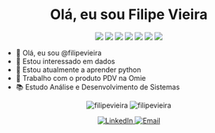 <h1 align="center">Olá, eu sou Filipe Vieira</h1>

<p align="center">
  <img src="https://img.shields.io/badge/Python-3776AB?style=for-the-badge&logo=python&logoColor=white"/>
  <img src="https://img.shields.io/badge/SQL-3776AB?style=for-the-badge&logo=databricks&logoColor=white"/>
  <img src="https://img.shields.io/badge/Dados-3776AB?style=for-the-badge&logo=data&logoColor=white"/>
  <img src="https://img.shields.io/badge/Azure-0078D4?style=for-the-badge&logo=microsoft-azure&logoColor=white"/>
  <img src="https://img.shields.io/badge/Postman-FF6C37?style=for-the-badge&logo=postman&logoColor=white"/>
  <img src="https://img.shields.io/badge/Intercom-1F8FFF?style=for-the-badge&logo=intercom&logoColor=white"/>
  <img src="https://img.shields.io/badge/API-FF6C37?style=for-the-badge&logo=api&logoColor=white"/>
</p>

- 👋 Olá, eu sou @filipevieira
- 👀 Estou interessado em dados
- 🌱 Estou atualmente a aprender python
- 💼 Trabalho com o produto PDV na Omie
- 📚 Estudo Análise e Desenvolvimento de Sistemas

<p align="center">
  <img src="https://github-readme-stats.vercel.app/api?username=filipevieira&show_icons=true&theme=merko" alt="filipevieira" />
  <img src="https://github-readme-stats.vercel.app/api/top-langs/?username=filipevieira&layout=compact&theme=merko" alt="filipevieira" />
</p>

<p align="center">
  <a href="https://www.linkedin.com/in/filipevieiradossantos/">
    <img src="https://img.shields.io/badge/LinkedIn-0077B5?style=for-the-badge&logo=linkedin&logoColor=white" alt="LinkedIn"/>
  </a>
  <a href="mailto:contato@filipevieira.com.br">
    <img src="https://img.shields.io/badge/Email-D14836?style=for-the-badge&logo=gmail&logoColor=white" alt="Email"/>
  </a>
</p>

<!---
filipevieiradossantos/filipevieiradossantos is a ✨ special ✨ repository because its `README.md` (this file) appears on your GitHub profile.
You can click the Preview link to take a look at your changes.
--->
